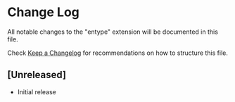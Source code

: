 # Change Log

All notable changes to the "entype" extension will be documented in this file.

Check [Keep a Changelog](http://keepachangelog.com/) for recommendations on how to structure this file.

## [Unreleased]

- Initial release